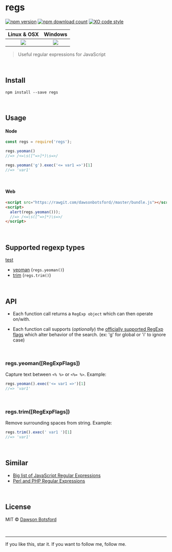 # regs
[![npm version](https://img.shields.io/npm/v/regs.svg)](https://www.npmjs.com/package/regs)
[![npm download count](http://img.shields.io/npm/dm/regs.svg?style=flat)](http://npmjs.org/regs)
[![XO code style](https://img.shields.io/badge/code_style-XO-5ed9c7.svg)](https://github.com/sindresorhus/xo)

  <table>
    <thead>
      <tr>
        <th>Linux & OSX</th>
        <th>Windows</th>
      </tr>
    </thead>
    <tbody>
      <tr>
        <td align="center">
          <a href="https://travis-ci.org/dawsonbotsford/regs"><img src="https://api.travis-ci.org/dawsonbotsford/regs.svg?branch=master"></a>
        </td>
        <td align="center">
          <a href="https://ci.appveyor.com/project/dawsonbotsford/regs"><img src="https://ci.appveyor.com/api/projects/status/36mom3aoarhi72jx?svg=true"></a>
        </td>
      </tr>
    </tbody>
  </table>

> Useful regular expressions for JavaScript

<br>

## Install

```
npm install --save regs
```

<br>

## Usage


#### Node


```js
const regs = require('regs');

regs.yeoman()
//=> /<=\s([^=>]*)\s=>/

regs.yeoman('g').exec('<= var1 =>')[1]
//=> 'var1'
```

<br>

#### Web

```html
<script src="https://rawgit.com/dawsonbotsford//master/bundle.js"></script>
<script>
  alert(regs.yeoman()));
  //=> /<=\s([^=>]*)\s=>/
</script>
```

<br>

## Supported regexp types
<a href="#regsyeomanregexpflags">test</a>
* [yeoman](#regsyeomanregexpflags) (`regs.yeoman()`)
* [trim](#regs.trim([REgExpFlags])) (`regs.trim()`)

<br>

## API

* Each function call returns a `RegExp object` which can then operate on/with.

* Each function call supports (*optionally*) the [officially supported RegExp flags](https://developer.mozilla.org/en-US/docs/Web/JavaScript/Reference/Global_Objects/RegExp) which alter behavior of the search. (ex: 'g' for global or 'i' to ignore case)

<br>

### regs.yeoman([RegExpFlags])

Capture text between `<% %>` or `<%= %>`. Example:

```js
regs.yeoman().exec('<= var1 =>')[1]
//=> 'var1'
```

<br>

### regs.trim([RegExpFlags])

Remove surrounding spaces from string. Example:

```js
regs.trim().exec(' var1 ')[1]
//=> 'var1'
```

<br>

## Similar

* [Big list of JavaScript Regular Expressions](https://regex101.com/#javascript)
* [Perl and PHP Regular Expressions](https://gist.github.com/nerdsrescueme/1237767)

<br>

## License

MIT © [Dawson Botsford](http://dawsonbotsford.com)

<br>

---
If you like this, star it. If you want to follow me, follow me.
